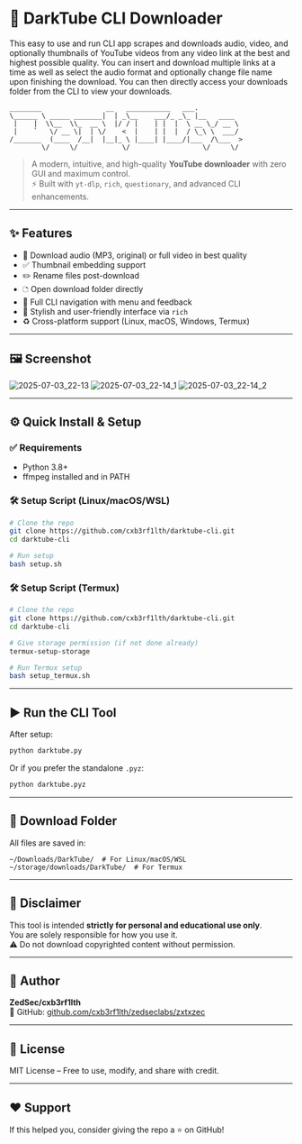 # 🎿 DarkTube CLI Downloader
This easy to use and run CLI app scrapes and downloads audio, video, and optionally thumbnails of YouTube videos from any video link at the best and highest possible quality. You can insert and download multiple links at a time as well as select the audio format and optionally change file name upon finishing the download. You can then directly access your downloads folder from the CLI to view your downloads.

```
________                __   ___________   ___.           
\______ \ _____ _______|  | _\__    ___/_ _\_ |__   ____  
 |    |  \\__  \\_  __ \  |/ / |    | |  |  \ __ \_/ __ \ 
 |    `   \/ __ \|  | \/    <  |    | |  |  / \_\ \  ___/ 
/_______  (____  /__|  |__|_ \ |____| |____/|___  /\___  >
        \/     \/           \/                  \/     \/ 
```

> A modern, intuitive, and high-quality **YouTube downloader** with zero GUI and maximum control.  
> ⚡ Built with `yt-dlp`, `rich`, `questionary`, and advanced CLI enhancements.

---

## ✨ Features

* 📅 Download audio (MP3, original) or full video in best quality
* ✅ Thumbnail embedding support
* ✏️ Rename files post-download
* 🗅️ Open download folder directly
* 🧱 Full CLI navigation with menu and feedback
* 🎨 Stylish and user-friendly interface via `rich`
* ♻️ Cross-platform support (Linux, macOS, Windows, Termux)

---

## 🖼️ Screenshot
![2025-07-03_22-13](https://github.com/user-attachments/assets/39f3240b-c4fa-4001-bff0-518d2ffc3505)
![2025-07-03_22-14_1](https://github.com/user-attachments/assets/ee3ac68d-8c5a-4366-8436-135690a0716a)
![2025-07-03_22-14_2](https://github.com/user-attachments/assets/eb465f3e-5e81-4be4-bbb1-2a02fce4ab82)

---

## ⚙️ Quick Install & Setup

### ✅ Requirements

* Python 3.8+
* ffmpeg installed and in PATH

### 🛠️ Setup Script (Linux/macOS/WSL)

```bash
# Clone the repo
git clone https://github.com/cxb3rf1lth/darktube-cli.git
cd darktube-cli

# Run setup
bash setup.sh
```

### 🛠️ Setup Script (Termux)

```bash
# Clone the repo
git clone https://github.com/cxb3rf1lth/darktube-cli.git
cd darktube-cli

# Give storage permission (if not done already)
termux-setup-storage

# Run Termux setup
bash setup_termux.sh
```

---

## ▶️ Run the CLI Tool

After setup:

```bash
python darktube.py
```

Or if you prefer the standalone `.pyz`:

```bash
python darktube.pyz
```

---

## 📂 Download Folder

All files are saved in:

```
~/Downloads/DarkTube/  # For Linux/macOS/WSL
~/storage/downloads/DarkTube/  # For Termux
```

---

## 📜 Disclaimer

This tool is intended **strictly for personal and educational use only**.  
You are solely responsible for how you use it.  
⚠️ Do not download copyrighted content without permission.

---

## 👤 Author

**ZedSec/cxb3rf1lth**  
🔗 GitHub: [github.com/cxb3rf1lth/zedseclabs/zxtxzec](https://github.com/cxb3rf1lth)

---

## 🧾 License

MIT License – Free to use, modify, and share with credit.

---

## ❤️ Support

If this helped you, consider giving the repo a ⭐ on GitHub!

